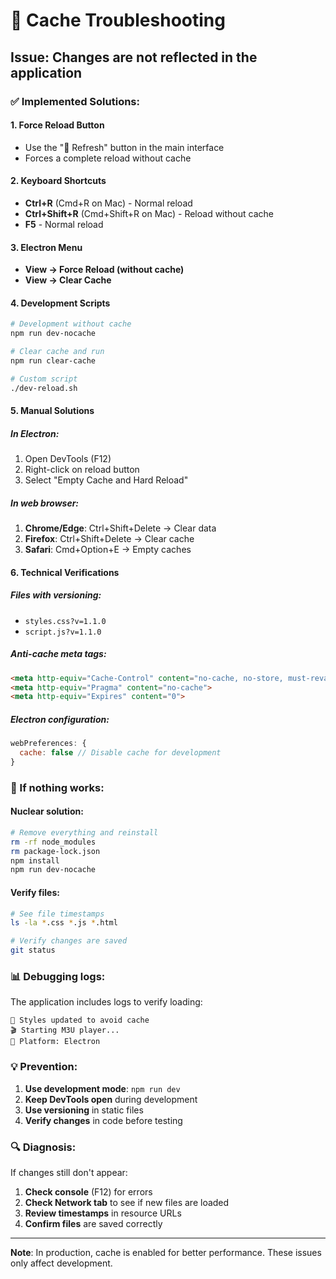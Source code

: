 # 🔄 Cache Troubleshooting

## Issue: Changes are not reflected in the application

### ✅ Implemented Solutions:

#### 1. **Force Reload Button**
- Use the "🔄 Refresh" button in the main interface
- Forces a complete reload without cache

#### 2. **Keyboard Shortcuts**
- **Ctrl+R** (Cmd+R on Mac) - Normal reload
- **Ctrl+Shift+R** (Cmd+Shift+R on Mac) - Reload without cache
- **F5** - Normal reload

#### 3. **Electron Menu**
- **View → Force Reload (without cache)**
- **View → Clear Cache**

#### 4. **Development Scripts**
```bash
# Development without cache
npm run dev-nocache

# Clear cache and run
npm run clear-cache

# Custom script
./dev-reload.sh
```

#### 5. **Manual Solutions**

##### In Electron:
1. Open DevTools (F12)
2. Right-click on reload button
3. Select "Empty Cache and Hard Reload"

##### In web browser:
1. **Chrome/Edge**: Ctrl+Shift+Delete → Clear data
2. **Firefox**: Ctrl+Shift+Delete → Clear cache
3. **Safari**: Cmd+Option+E → Empty caches

#### 6. **Technical Verifications**

##### Files with versioning:
- `styles.css?v=1.1.0`
- `script.js?v=1.1.0`

##### Anti-cache meta tags:
```html
<meta http-equiv="Cache-Control" content="no-cache, no-store, must-revalidate">
<meta http-equiv="Pragma" content="no-cache">
<meta http-equiv="Expires" content="0">
```

##### Electron configuration:
```javascript
webPreferences: {
  cache: false // Disable cache for development
}
```

### 🚨 If nothing works:

#### Nuclear solution:
```bash
# Remove everything and reinstall
rm -rf node_modules
rm package-lock.json
npm install
npm run dev-nocache
```

#### Verify files:
```bash
# See file timestamps
ls -la *.css *.js *.html

# Verify changes are saved
git status
```

### 📊 Debugging logs:

The application includes logs to verify loading:
```
🔄 Styles updated to avoid cache
🎬 Starting M3U player...
📱 Platform: Electron
```

### 💡 Prevention:

1. **Use development mode**: `npm run dev`
2. **Keep DevTools open** during development
3. **Use versioning** in static files
4. **Verify changes** in code before testing

### 🔍 Diagnosis:

If changes still don't appear:

1. **Check console** (F12) for errors
2. **Check Network tab** to see if new files are loaded
3. **Review timestamps** in resource URLs
4. **Confirm files** are saved correctly

---

**Note**: In production, cache is enabled for better performance. These issues only affect development.